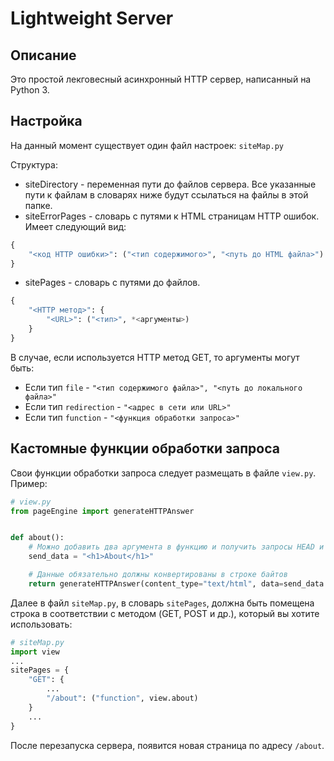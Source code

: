 # Lightweight Server

## Описание
Это простой лекговесный асинхронный HTTP сервер, написанный на Python 3.

## Настройка
На данный момент существует один файл настроек: `siteMap.py`

Структура:
* siteDirectory - переменная пути до файлов сервера. Все указанные пути к файлам в словарях ниже будут ссылаться на файлы в этой папке.
* siteErrorPages - словарь с путями к HTML страницам HTTP ошибок. Имеет следующий вид:
```python
{
    "<код HTTP ошибки>": ("<тип содержимого>", "<путь до HTML файла>")
}
```
* sitePages - словарь с путями до файлов.
```python
{
    "<HTTP метод>": {
        "<URL>": ("<тип>", *<аргументы>)
    }
}
```
В случае, если используется HTTP метод GET, то аргументы могут быть:
* Если тип `file` - `"<тип содержимого файла>", "<путь до локального файла>"`
* Если тип `redirection` - `"<адрес в сети или URL>"`
* Если тип `function` - `"<функция обработки запроса>"`

## Кастомные функции обработки запроса
Свои функции обработки запроса следует размещать в файле `view.py`.
Пример:
```python
# view.py
from pageEngine import generateHTTPAnswer


def about():
    # Можно добавить два аргумента в функцию и получить запросы HEAD и BODY
    send_data = "<h1>About</h1>"

    # Данные обязательно должны конвертированы в строке байтов
    return generateHTTPAnswer(content_type="text/html", data=send_data.encode())
```
Далее в файл `siteMap.py`, в словарь `sitePages`, должна быть помещена строка в соответствии с методом (GET, POST и др.), который вы хотите использовать:
```python
# siteMap.py
import view
...
sitePages = {
    "GET": {
        ...
        "/about": ("function", view.about)
    }
    ...
}
```
После перезапуска сервера, появится новая страница по адресу `/about`.
